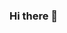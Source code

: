 ### Hi there 👋

<!--
**Javidanhaj/Javidanhaj** is a ✨ _special_ ✨ repository because its `README.md` (this file) appears on your GitHub profile.

Here are some ideas to get you started:

- 🔭 I’m currently working on ...
- 🌱 I’m currently learning C++, Java
- 👯 I’m looking to collaborate on ...
- 🤔 I’m looking for help with ...
- 💬 Ask me about ...
- 📫 How to reach me: instagram: @javidannhajizada
- 😄 Pronouns: ...
- ⚡ Fun fact: ...
-->
